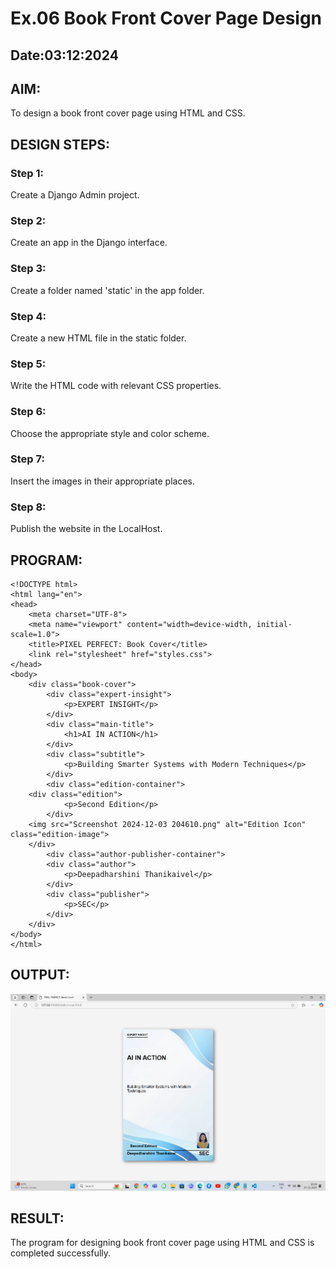 # Ex.06 Book Front Cover Page Design
## Date:03:12:2024

## AIM:
To design a book front cover page using HTML and CSS.

## DESIGN STEPS:

### Step 1:
Create a Django Admin project.

### Step 2:
Create an app in the Django interface.

### Step 3:
Create a folder named 'static' in the app folder.

### Step 4:
Create a new HTML file in the static folder.

### Step 5:
Write the HTML code with relevant CSS properties.

### Step 6:
Choose the appropriate style and color scheme.

### Step 7:
Insert the images in their appropriate places.

### Step 8:
Publish the website in the LocalHost.

## PROGRAM:
```
<!DOCTYPE html>
<html lang="en">
<head>
    <meta charset="UTF-8">
    <meta name="viewport" content="width=device-width, initial-scale=1.0">
    <title>PIXEL PERFECT: Book Cover</title>
    <link rel="stylesheet" href="styles.css">
</head>
<body>
    <div class="book-cover">
        <div class="expert-insight">
            <p>EXPERT INSIGHT</p>
        </div>
        <div class="main-title">
            <h1>AI IN ACTION</h1>
        </div>
        <div class="subtitle">
            <p>Building Smarter Systems with Modern Techniques</p>
        </div>
        <div class="edition-container">
	<div class="edition">
            <p>Second Edition</p>
        </div>
	<img src="Screenshot 2024-12-03 204610.png" alt="Edition Icon" class="edition-image">
	</div>
        <div class="author-publisher-container">
        <div class="author">
            <p>Deepadharshini Thanikaivel</p>
        </div>
        <div class="publisher">
            <p>SEC</p>
        </div>
    </div>
</body>
</html>
```

## OUTPUT:
![alt text](<Screenshot 2024-12-03 205916.png>)

## RESULT:
The program for designing book front cover page using HTML and CSS is completed successfully.
